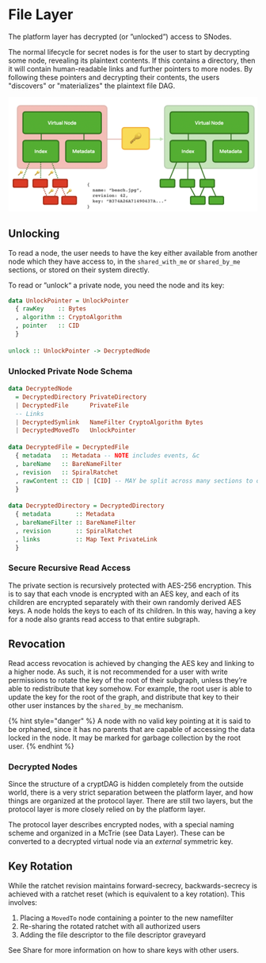 # File Layer

The platform layer has decrypted \(or ”unlocked”\) access to SNodes.

The normal lifecycle for secret nodes is for the user to start by decrypting some node, revealing its plaintext contents. If this contains a directory, then it will contain human-readable links and further pointers to more nodes. By following these pointers and decrypting their contents, the users "discovers" or "materializes" the plaintext file DAG.

![](../../../.gitbook/assets/screen-shot-2021-06-09-at-20.56.16.png)

## Unlocking

To read a node, the user needs to have the key either available from another node which they have access to, in the `shared_with_me` or `shared_by_me` sections, or stored on their system directly.

To read or ”unlock“ a private node, you need the node and its key:

```haskell
data UnlockPointer = UnlockPointer
  { rawKey    :: Bytes
  , algorithm :: CryptoAlgorithm
  , pointer   :: CID
  }

unlock :: UnlockPointer -> DecryptedNode
```

### Unlocked Private Node Schema

```haskell
data DecryptedNode
  = DecryptedDirectory PrivateDirectory
  | DecryptedFile      PrivateFile
  -- Links
  | DecryptedSymlink   NameFilter CryptoAlgorithm Bytes
  | DecryptedMovedTo   UnlockPointer

data DecryptedFile = DecryptedFile
  { metadata   :: Metadata -- NOTE includes events, &c
  , bareName   :: BareNameFilter
  , revision   :: SpiralRatchet
  , rawContent :: CID | [CID] -- MAY be split across many sections to obscure files
  }

data DecryptedDirectory = DecryptedDirectory
  { metadata       :: Metadata
  , bareNameFilter :: BareNameFilter
  , revision       :: SpiralRatchet
  , links          :: Map Text PrivateLink
  }
```

### Secure Recursive Read Access

The private section is recursively protected with AES-256 encryption. This is to say that each vnode is encrypted with an AES key, and each of its children are encrypted separately with their own randomly derived AES keys. A node holds the keys to each of its children. In this way, having a key for a node also grants read access to that entire subgraph.

## Revocation

Read access revocation is achieved by changing the AES key and linking to a higher node. As such, it is not recommended for a user with write permissions to rotate the key of the root of their subgraph, unless they’re able to redistribute that key somehow. For example, the root user is able to update the key for the root of the graph, and distribute that key to their other user instances by the `shared_by_me` mechanism.

{% hint style="danger" %}
A node with no valid key pointing at it is said to be orphaned, since it has no parents that are capable of accessing the data locked in the node. It may be marked for garbage collection by the root user.
{% endhint %}

### Decrypted Nodes

Since the structure of a cryptDAG is hidden completely from the outside world, there is a very strict separation between the platform layer, and how things are organized at the protocol layer. There are still two layers, but the protocol layer is more closely relied on by the platform layer.

The protocol layer describes encrypted nodes, with a special naming scheme and organized in a McTrie \(see Data Layer\). These can be converted to a decrypted virtual node via an _external_ symmetric key.

## Key Rotation

While the ratchet revision maintains forward-secrecy, backwards-secrecy is achieved with a ratchet reset \(which is equivalent to a key rotation\). This involves:

1. Placing a `MovedTo` node containing a pointer to the new namefilter
2. Re-sharing the rotated ratchet with all authorized users
3. Adding the file descriptor to the file descriptor graveyard

See Share for more information on how to share keys with other users.



